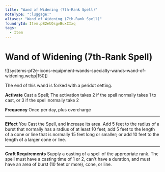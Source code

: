 ```yaml
---
title: "Wand of Widening (7th-Rank Spell)"
noteType: ":luggage:"
aliases: "Wand of Widening (7th-Rank Spell)"
foundryId: Item.pB2eUQsgvBuxCIxq
tags:
  - Item
---
```


# Wand of Widening (7th-Rank Spell)
![[systems-pf2e-icons-equipment-wands-specialty-wands-wand-of-widening.webp|150]]

The end of this wand is forked with a peridot setting.

**Activate** Cast a Spell; The activation takes 2 if the spell normally takes 1 to cast, or 3 if the spell normally take 2

**Frequency** Once per day, plus overcharge

* * *

**Effect** You Cast the Spell, and increase its area. Add 5 feet to the radius of a burst that normally has a radius of at least 10 feet; add 5 feet to the length of a cone or line that is normally 15 feet long or smaller; or add 10 feet to the length of a larger cone or line.

* * *

**Craft Requirements** Supply a casting of a spell of the appropriate rank. The spell must have a casting time of 1 or 2, can't have a duration, and must have an area of burst (10 feet or more), cone, or line.
